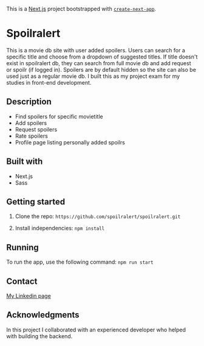 This is a [Next.js](https://nextjs.org/) project bootstrapped with [`create-next-app`](https://github.com/vercel/next.js/tree/canary/packages/create-next-app).

# Spoilralert

This is a movie db site with user added spoilers. Users can search for a specific title and choose from a dropdown of suggested titles. If title doesn't exist in spoilralert db, they can search from full movie db and add request or spoilr (if logged in). Spoilers are by default hidden so the site can also be used just as a regular movie db.
I built this as my project exam for my studies in front-end development.

## Description

- Find spoilers for specific movietitle
- Add spoilers
- Request spoilers
- Rate spoilers
- Profile page listing personally added spoilrs

## Built with

- Next.js
- Sass

## Getting started

1. Clone the repo: 
`https://github.com/spoilralert/spoilralert.git`

2. Install independencies:
`npm install`

## Running

To run the app, use the following command:
`npm run start`

## Contact

[My Linkedin page](https://www.linkedin.com/in/linda-nilsson-8b82b01b2/)

## Acknowledgments

In this project I collaborated with an experienced developer who helped with building the backend.

